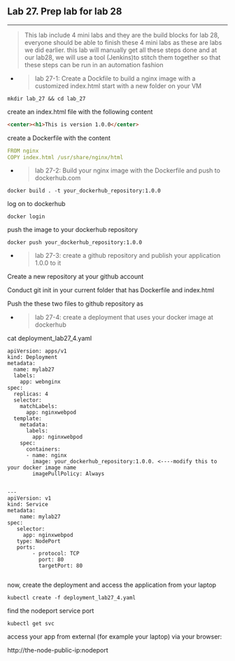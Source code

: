 ## Lab 27. Prep lab for lab 28
___
> This lab include 4 mini labs and they are the build blocks for lab 28, everyone should be able to finish these 4 mini labs as these are labs we did earlier. this lab will manually get all these steps done and at our lab28, we will use a tool (Jenkins)to stitch them together so that these steps can be run in an automation fashion


* >lab 27-1: Create a Dockfile to build a nginx image with a customized index.html
start with a new folder on your VM
```
mkdir lab_27 && cd lab_27
```
create an index.html file with the following content
```html
<center><h1>This is version 1.0.0</center>
```
create a Dockerfile with the content
```yaml
FROM nginx
COPY index.html /usr/share/nginx/html
```

* >lab 27-2: Build your nginx image with the Dockerfile and push to dockerhub.com

```
docker build . -t your_dockerhub_repository:1.0.0
```
log on to dockerhub

```
docker login
```
push the image to your dockerhub repository

```
docker push your_dockerhub_repository:1.0.0
```

* >lab 27-3: create a github repository and publish your application 1.0.0 to it

Create a new repository at your github account

Conduct git init in your current folder that has Dockerfile and index.html

Push the these two files to github repository as


* >lab 27-4: create a deployment that uses your docker image at dockerhub

cat deployment_lab27_4.yaml
```
apiVersion: apps/v1
kind: Deployment
metadata:
  name: mylab27
  labels:
    app: webnginx
spec:
  replicas: 4
  selector:
    matchLabels:
      app: nginxwebpod
  template:
    metadata:
      labels:
        app: nginxwebpod
    spec:
      containers:
      - name: nginx
        image: your_dockerhub_repository:1.0.0. <----modify this to your docker image name
        imagePullPolicy: Always

        
---
apiVersion: v1 
kind: Service 
metadata: 
    name: mylab27 
spec: 
   selector: 
     app: nginxwebpod 
   type: NodePort
   ports: 
        - protocol: TCP 
          port: 80 
          targetPort: 80
          
```

now, create the deployment and access the application from your laptop

```
kubectl create -f deployment_lab27_4.yaml
```
find the nodeport service port
```
kubectl get svc
```
access your app from external (for example your laptop) via your browser:

http://the-node-public-ip:nodeport






